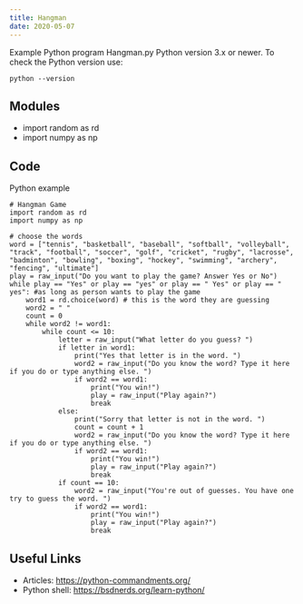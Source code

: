 ```yaml
---
title: Hangman
date: 2020-05-07
---
```

Example Python program Hangman.py
Python version 3.x or newer.
To check the Python version use:

    python --version

## Modules

* import random as rd
* import numpy as np 

## Code

Python example

    # Hangman Game
    import random as rd
    import numpy as np 
    
    # choose the words
    word = ["tennis", "basketball", "baseball", "softball", "volleyball", "track", "football", "soccer", "golf", "cricket", "rugby", "lacrosse", "badminton", "bowling", "boxing", "hockey", "swimming", "archery", "fencing", "ultimate"]
    play = raw_input("Do you want to play the game? Answer Yes or No")
    while play == "Yes" or play == "yes" or play == " Yes" or play == " yes": #as long as person wants to play the game
    	word1 = rd.choice(word) # this is the word they are guessing
    	word2 = " "
    	count = 0
    	while word2 != word1:
    		while count <= 10:
    			letter = raw_input("What letter do you guess? ")
    			if letter in word1:
    				print("Yes that letter is in the word. ")
    				word2 = raw_input("Do you know the word? Type it here if you do or type anything else. ")
    				if word2 == word1:
    					print("You win!")
    					play = raw_input("Play again?")
    					break
    			else: 
    				print("Sorry that letter is not in the word. ")
    				count = count + 1
    				word2 = raw_input("Do you know the word? Type it here if you do or type anything else. ")
    				if word2 == word1:
    					print("You win!")
    					play = raw_input("Play again?")
    					break
    			if count == 10:
    				word2 = raw_input("You're out of guesses. You have one try to guess the word. ")
    				if word2 == word1:
    					print("You win!")
    					play = raw_input("Play again?")
    					break
    
    
    
    

## Useful Links

- Articles: https://python-commandments.org/
- Python shell: https://bsdnerds.org/learn-python/
